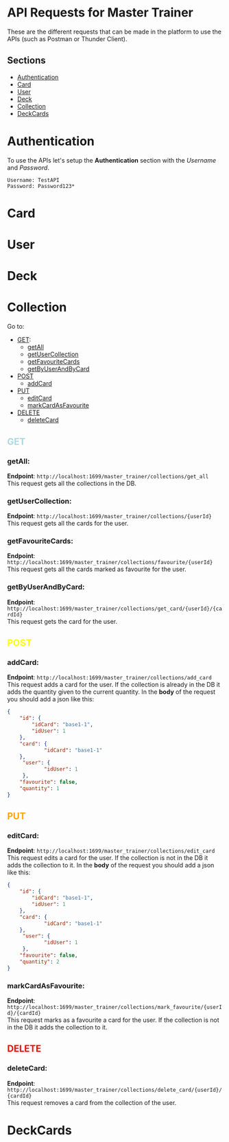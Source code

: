 # API Requests for Master Trainer
These are the different requests that can be made in the platform to use the APIs (such as Postman or Thunder Client).

## Sections
- [Authentication](#authentication)
- [Card](#card)
- [User](#user)
- [Deck](#deck)
- [Collection](#collection)
- [DeckCards](#deckcards)

# Authentication
To use the APIs let's setup the **Authentication** section with the *Username* and *Password*.

```
Username: TestAPI
Password: Password123*
```

# Card

# User

# Deck

# Collection
Go to:
- [GET](#collection-get):
    - [getAll](#collection-get-all)
    - [getUserCollection](#collection-get-usercollection)
    - [getFavouriteCards](#collection-get-favouritecards)
    - [getByUserAndByCard](#collection-get-byuserandbycard)
- [POST](#collection-post)
    - [addCard](#collection-post-addcard)
- [PUT](#collection-put)
    - [editCard](#collection-put-editcard)
    - [markCardAsFavourite](#collection-put-markcardasfavourite)
- [DELETE](#collection-delete)
    - [deleteCard](#collection-delete-deletecard)


## <span id="collection-get" style="color:lightblue">GET</span>

### <span id="collection-get-all">getAll:</span>
**Endpoint**: `http://localhost:1699/master_trainer/collections/get_all`      
This request gets all the collections in the DB.     

### <span id="collection-get-usercollection">getUserCollection:</span>
**Endpoint**: `http://localhost:1699/master_trainer/collections/{userId}`      
This request gets all the cards for the user.     

### <span id="collection-get-favouritecards">getFavouriteCards:</span>
**Endpoint**: `http://localhost:1699/master_trainer/collections/favourite/{userId}`      
This request gets all the cards marked as favourite for the user.     

### <span id="collection-get-byuserandbycard">getByUserAndByCard:</span>
**Endpoint**: `http://localhost:1699/master_trainer/collections/get_card/{userId}/{cardId}`      
This request gets the card for the user.       


## <span id="collection-post" style="color:yellow">POST</span>

### <span id="collection-post-addcard">addCard:</span>
**Endpoint**: `http://localhost:1699/master_trainer/collections/add_card`      
This request adds a card for the user. If the collection is already in the DB it adds the quantity given to the current quantity.
In the **body** of the request you should add a json like this:
```json
{
    "id": {
        "idCard": "base1-1",
        "idUser": 1
    },
    "card": {
            "idCard": "base1-1"
    },
     "user": {
            "idUser": 1
     },
    "favourite": false,
    "quantity": 1
}
```


## <span id="collection-put" style="color:orange">PUT</span>

### <span id="collection-put-editcard">editCard:</span>
**Endpoint**: `http://localhost:1699/master_trainer/collections/edit_card`       
This request edits a card for the user. If the collection is not in the DB it adds the collection to it.
In the **body** of the request you should add a json like this:
```json
{
    "id": {
        "idCard": "base1-1",
        "idUser": 1
    },
    "card": {
            "idCard": "base1-1"
    },
     "user": {
            "idUser": 1
     },
    "favourite": false,
    "quantity": 2
}
```

### <span id="collection-put-markcardasfavourite">markCardAsFavourite:</span>
**Endpoint**: `http://localhost:1699/master_trainer/collections/mark_favourite/{userId}/{cardId}`       
This request marks as a favourite a card for the user. If the collection is not in the DB it adds the collection to it.


## <span id="collection-post" style="color:red">DELETE</span>

### <span id="collection-delete">deleteCard:</span>
**Endpoint**: `http://localhost:1699/master_trainer/collections/delete_card/{userId}/{cardId}`      
This request removes a card from the collection of the user.


# DeckCards
